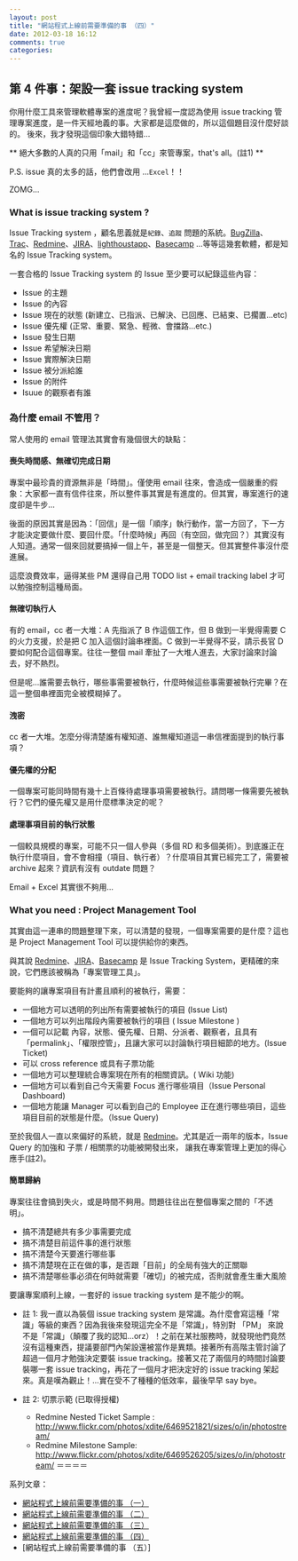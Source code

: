 ```yaml
---
layout: post
title: "網站程式上線前需要準備的事 （四）"
date: 2012-03-18 16:12
comments: true
categories: 
---
```


## 第 4 件事：架設一套 issue tracking system

你用什麼工具來管理軟體專案的進度呢？我曾經一度認為使用 issue tracking 管理專案進度，是一件天經地義的事。大家都是這麼做的，所以這個題目沒什麼好談的。
後來，我才發現這個印象大錯特錯...

** 絕大多數的人真的只用「mail」和「cc」來管專案，that's all。(註1) **

P.S. issue 真的太多的話，他們會改用 ...`Excel`！！

ZOMG...

### What is issue tracking system ?

Issue Tracking system ，顧名思義就是`紀錄`、`追蹤` 問題的系統。[BugZilla](http://www.bugzilla.org/)、[Trac](trac.edgewall.org)、[Redmine](http://www.redmine.org/)、[JIRA](http://www.atlassian.com/software/jira/overview)、[lighthoustapp](http://lighthouseapp.com/)、[Basecamp](http://basecamp.com/) ...等等這幾套軟體，都是知名的 Issue Tracking system。

一套合格的 Issue Tracking system 的 Issue 至少要可以紀錄這些內容：

* Issue 的主題
* Issue 的內容
* Issue 現在的狀態 (新建立、已指派、已解決、已回應、已結束、已擱置...etc)
* Issue 優先權 (正常、重要、緊急、輕微、會擋路...etc.)
* Issue 發生日期
* Issue 希望解決日期
* Issue 實際解決日期
* Issue 被分派給誰
* Issue 的附件
* Isuue 的觀察者有誰

### 為什麼 email 不管用？

常人使用的 email 管理法其實會有幾個很大的缺點：

#### 喪失時間感、無確切完成日期

專案中最珍貴的資源無非是「時間」。僅使用 email 往來，會造成一個嚴重的假象：大家都一直有信件往來，所以整件事其實是有進度的。但其實，專案進行的速度卻是牛步...

後面的原因其實是因為：「回信」是一個「順序」執行動作，當一方回了，下一方才能決定要做什麼、要回什麼。「什麼時候」再回（有空回，做完回？）其實沒有人知道。通常一個來回就要搞掉一個上午，甚至是一個整天。但其實整件事沒什麼進展。

這麼浪費效率，逼得某些 PM 還得自己用 TODO list + email tracking label 才可以勉強控制這種局面。

####  無確切執行人

有的 email，cc 者一大堆：A 先指派了 B 作這個工作，但 B 做到一半覺得需要 C 的火力支援，於是把 C 加入這個討論串裡面。C 做到一半覺得不妥，請示長官 D 要如何配合這個專案。往往一整個 mail 牽扯了一大堆人進去，大家討論來討論去，好不熱烈。

但是呢...誰需要去執行，哪些事需要被執行，什麼時候這些事需要被執行完畢？在這一整個串裡面完全被模糊掉了。

#### 洩密

cc 者一大堆。怎麼分得清楚誰有權知道、誰無權知道這一串信裡面提到的執行事項？

#### 優先權的分配

一個專案可能同時間有幾十上百條待處理事項需要被執行。請問哪一條需要先被執行？它們的優先權又是用什麼標準決定的呢？

#### 處理事項目前的執行狀態

一個較具規模的專案，可能不只一個人參與（多個 RD 和多個美術）。到底誰正在執行什麼項目，會不會相撞（項目、執行者）？什麼項目其實已經完工了，需要被 archive 起來？資訊有沒有 outdate 問題？

Email + Excel 其實很不夠用...

### What you need : Project Management Tool

其實由這一連串的問題整理下來，可以清楚的發現，一個專案需要的是什麼？這也是 Project Management Tool 可以提供給你的東西。

與其說 [Redmine](http://www.redmine.org/)、[JIRA](http://www.atlassian.com/software/jira/overview)、[Basecamp](http://basecamp.com/) 是 Issue Tracking System，更精確的來說，它們應該被稱為「專案管理工具」。

要能夠的讓專案項目有計畫且順利的被執行，需要：

* 一個地方可以透明的列出所有需要被執行的項目 (Issue List)
* 一個地方可以列出階段內需要被執行的項目 ( Issue Milestone )
* 一個可以記載 內容，狀態、優先權、日期、分派者、觀察者，且具有「permalink」、「權限控管」，且讓大家可以討論執行項目細節的地方。(Issue Ticket)
* 可以 cross reference 或具有子票功能
* 一個地方可以整理統合專案現在所有的相關資訊。( Wiki 功能)
* 一個地方可以看到自己今天需要 Focus 進行哪些項目（Issue Personal Dashboard)
* 一個地方能讓 Manager 可以看到自己的 Employee 正在進行哪些項目，這些項目目前的狀態是什麼。（Issue Query)

至於我個人一直以來偏好的系統，就是 [Redmine](http://www.redmine.org/)。尤其是近一兩年的版本，Issue Query 的加強和 子票 / 相關票的功能被開發出來， 讓我在專案管理上更加的得心應手(註2)。

#### 簡單歸納

專案往往會搞到失火，或是時間不夠用。問題往往出在整個專案之間的「不透明」。

* 搞不清楚總共有多少事需要完成
* 搞不清楚目前這件事的進行狀態
* 搞不清楚今天要進行哪些事
* 搞不清楚現在正在做的事，是否跟「目前」的全局有強大的正關聯
* 搞不清楚哪些事必須在何時就需要「確切」的被完成，否則就會產生重大風險

要讓專案順利上線，一套好的 issue tracking system 是不能少的啊。


* 註 1: 我一直以為裝個 issue tracking system 是常識。為什麼會寫這種「常識」等級的東西？因為我後來發現這完全不是「常識」，特別對 「PM」 來說不是「常識」（顛覆了我的認知...orz）！之前在某社服務時，就發現他們竟然沒有這種東西，提議要部門內架設還被當作是異類。接著所有高階主管討論了超過一個月才勉強決定要裝 issue tracking。接著又花了兩個月的時間討論要裝哪一套 issue tracking，再花了一個月才把決定好的 issue tracking 架起來。真是嘆為觀止！...實在受不了種種的低效率，最後早早 say bye。


* 註 2: 切票示範 (已取得授權)
  - Redmine Nested Ticket Sample : <http://www.flickr.com/photos/xdite/6469521821/sizes/o/in/photostream/>
  - Redmine Milestone Sample: <http://www.flickr.com/photos/xdite/6469526205/sizes/o/in/photostream/>
＝＝＝＝

系列文章：

* [網站程式上線前需要準備的事 （一）](/posts/2012/03/17/website-online-todo-1/)
* [網站程式上線前需要準備的事 （二）](/posts/2012/03/18/website-online-todo-2/)
* [網站程式上線前需要準備的事 （三）](/posts/2012/03/18/website-online-todo-3/)
* [網站程式上線前需要準備的事 （四）](/posts/2012/03/18/website-online-todo-4/)
* [網站程式上線前需要準備的事 （五）]

